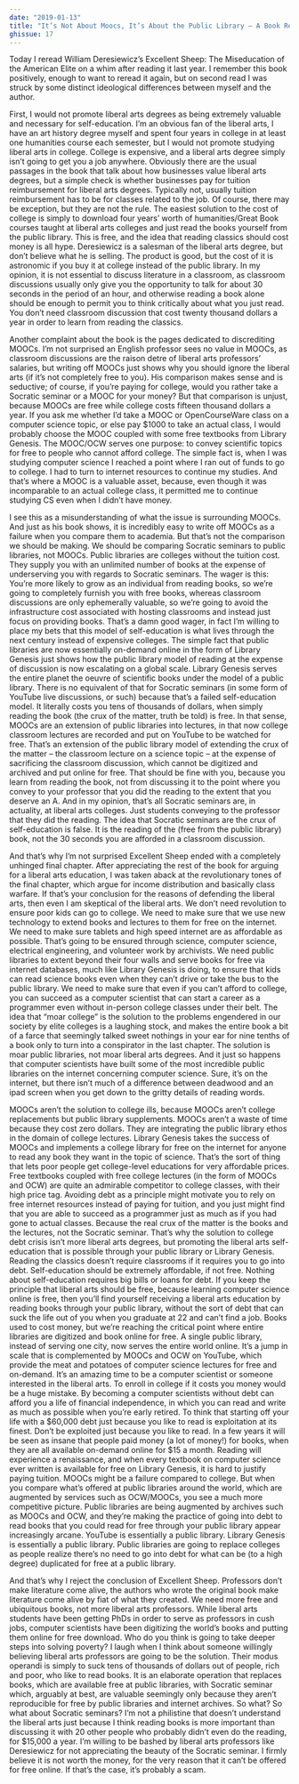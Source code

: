 ```yaml
---
date: "2019-01-13"
title: "It’s Not About Moocs, It’s About the Public Library – A Book Review of Excellent Sheep"
ghissue: 17
---
```


Today I reread William Deresiewicz’s Excellent Sheep: The Miseducation of the American Elite on a whim after reading it last year. I remember this book positively, enough to want to reread it again, but on second read I was struck by some distinct ideological differences between myself and the author.

First, I would not promote liberal arts degrees as being extremely valuable and necessary for self-education. I’m an obvious fan of the liberal arts, I have an art history degree myself and spent four years in college in at least one humanities course each semester, but I would not promote studying liberal arts in college. College is expensive, and a liberal arts degree simply isn’t going to get you a job anywhere. Obviously there are the usual passages in the book that talk about how businesses value liberal arts degrees, but a simple check is whether businesses pay for tuition reimbursement for liberal arts degrees. Typically not, usually tuition reimbursement has to be for classes related to the job. Of course, there may be exception, but they are not the rule. The easiest solution to the cost of college is simply to download four years’ worth of humanities/Great Book courses taught at liberal arts colleges and just read the books yourself from the public library. This is free, and the idea that reading classics should cost money is all hype. Deresiewicz is a salesman of the liberal arts degree, but don’t believe what he is selling. The product is good, but the cost of it is astronomic if you buy it at college instead of the public library. In my opinion, it is not essential to discuss literature in a classroom, as classroom discussions usually only give you the opportunity to talk for about 30 seconds in the period of an hour, and otherwise reading a book alone should be enough to permit you to think critically about what you just read. You don’t need classroom discussion that cost twenty thousand dollars a year in order to learn from reading the classics.

Another complaint about the book is the pages dedicated to discrediting MOOCs. I’m not surprised an English professor sees no value in MOOCs, as classroom discussions are the raison detre of liberal arts professors’ salaries, but writing off MOOCs just shows why you should ignore the liberal arts (if it’s not completely free to you). His comparison makes sense and is seductive; of course, if you’re paying for college, would you rather take a Socratic seminar or a MOOC for your money? But that comparison is unjust, because MOOCs are free while college costs fifteen thousand dollars a year. If you ask me whether I’d take a MOOC or OpenCourseWare class on a computer science topic, or else pay $1000 to take an actual class, I would probably choose the MOOC coupled with some free textbooks from Library Genesis. The MOOC/OCW serves one purpose: to convey scientific topics for free to people who cannot afford college. The simple fact is, when I was studying computer science I reached a point where I ran out of funds to go to college. I had to turn to internet resources to continue my studies. And that’s where a MOOC is a valuable asset, because, even though it was incomparable to an actual college class, it permitted me to continue studying CS even when I didn’t have money.

I see this as a misunderstanding of what the issue is surrounding MOOCs. And just as his book shows, it is incredibly easy to write off MOOCs as a failure when you compare them to academia. But that’s not the comparison we should be making. We should be comparing Socratic seminars to public libraries, not MOOCs. Public libraries are colleges without the tuition cost. They supply you with an unlimited number of books at the expense of underserving you with regards to Socratic seminars. The wager is this: You’re more likely to grow as an individual from reading books, so we’re going to completely furnish you with free books, whereas classroom discussions are only ephemerally valuable, so we’re going to avoid the infrastructure cost associated with hosting classrooms and instead just focus on providing books. That’s a damn good wager, in fact I’m willing to place my bets that this model of self-education is what lives through the next century instead of expensive colleges. The simple fact that public libraries are now essentially on-demand online in the form of Library Genesis just shows how the public library model of reading at the expense of discussion is now escalating on a global scale. Library Genesis serves the entire planet the oeuvre of scientific books under the model of a public library. There is no equivalent of that for Socratic seminars (in some form of YouTube live discussions, or such) because that’s a failed self-education model. It literally costs you tens of thousands of dollars, when simply reading the book (the crux of the matter, truth be told) is free. In that sense, MOOCs are an extension of public libraries into lectures, in that now college classroom lectures are recorded and put on YouTube to be watched for free. That’s an extension of the public library model of extending the crux of the matter – the classroom lecture on a science topic – at the expense of sacrificing the classroom discussion, which cannot be digitized and archived and put online for free. That should be fine with you, because you learn from reading the book, not from discussing it to the point where you convey to your professor that you did the reading to the extent that you deserve an A. And in my opinion, that’s all Socratic seminars are, in actuality, at liberal arts colleges. Just students conveying to the professor that they did the reading. The idea that Socratic seminars are the crux of self-education is false. It is the reading of the (free from the public library) book, not the 30 seconds you are afforded in a classroom discussion.

And that’s why I’m not surprised Excellent Sheep ended with a completely unhinged final chapter. After appreciating the rest of the book for arguing for a liberal arts education, I was taken aback at the revolutionary tones of the final chapter, which argue for income distribution and basically class warfare. If that’s your conclusion for the reasons of defending the liberal arts, then even I am skeptical of the liberal arts. We don’t need revolution to ensure poor kids can go to college. We need to make sure that we use new technology to extend books and lectures to them for free on the internet. We need to make sure tablets and high speed internet are as affordable as possible. That’s going to be ensured through science, computer science, electrical engineering, and volunteer work by archivists. We need public libraries to extent beyond their four walls and serve books for free via internet databases, much like Library Genesis is doing, to ensure that kids can read science books even when they can’t drive or take the bus to the public library. We need to make sure that even if you can’t afford to college, you can succeed as a computer scientist that can start a career as a programmer even without in-person college classes under their belt. The idea that “moar college” is the solution to the problems engendered in our society by elite colleges is a laughing stock, and makes the entire book a bit of a farce that seemingly talked sweet nothings in your ear for nine tenths of a book only to turn into a conspirator in the last chapter. The solution is moar public libraries, not moar liberal arts degrees. And it just so happens that computer scientists have built some of the most incredible public libraries on the internet concerning computer science. Sure, it’s on the internet, but there isn’t much of a difference between deadwood and an ipad screen when you get down to the gritty details of reading words.

MOOCs aren’t the solution to college ills, because MOOCs aren’t college replacements but public library supplements. MOOCs aren’t a waste of time because they cost zero dollars. They are integrating the public library ethos in the domain of college lectures. Library Genesis takes the success of MOOCs and implements a college library for free on the internet for anyone to read any book they want in the topic of science. That’s the sort of thing that lets poor people get college-level educations for very affordable prices. Free textbooks coupled with free college lectures (in the form of MOOCs and OCW) are quite an admirable competitor to college classes, with their high price tag. Avoiding debt as a principle might motivate you to rely on free internet resources instead of paying for tuition, and you just might find that you are able to succeed as a programmer just as much as if you had gone to actual classes. Because the real crux of the matter is the books and the lectures, not the Socratic seminar. That’s why the solution to college debt crisis isn’t more liberal arts degrees, but promoting the liberal arts self-education that is possible through your public library or Library Genesis. Reading the classics doesn’t require classrooms if it requires you to go into debt. Self-education should be extremely affordable, if not free. Nothing about self-education requires big bills or loans for debt. If you keep the principle that liberal arts should be free, because learning computer science online is free, then you’ll find yourself receiving a liberal arts education by reading books through your public library, without the sort of debt that can suck the life out of you when you graduate at 22 and can’t find a job.
Books used to cost money, but we’re reaching the critical point where entire libraries are digitized and book online for free. A single public library, instead of serving one city, now serves the entire world online. It’s a jump in scale that is complemented by MOOCs and OCW on YouTube, which provide the meat and potatoes of computer science lectures for free and on-demand. It’s an amazing time to be a computer scientist or someone interested in the liberal arts. To enroll in college if it costs you money would be a huge mistake. By becoming a computer scientists without debt can afford you a life of financial independence, in which you can read and write as much as possible when you’re early retired. To think that starting off your life with a $60,000 debt just because you like to read is exploitation at its finest. Don’t be exploited just because you like to read. In a few years it will be seen as insane that people paid money (a lot of money!) for books, when they are all available on-demand online for $15 a month. Reading will experience a renaissance, and when every textbook on computer science ever written is available for free on Library Genesis, it is hard to justify paying tuition. MOOCs might be a failure compared to college. But when you compare what’s offered at public libraries around the world, which are augmented by services such as OCW/MOOCs, you see a much more competitive picture. Public libraries are being augmented by archives such as MOOCs and OCW, and they’re making the practice of going into debt to read books that you could read for free through your public library appear increasingly arcane. YouTube is essentially a public library. Library Genesis is essentially a public library. Public libraries are going to replace colleges as people realize there’s no need to go into debt for what can be (to a high degree) duplicated for free at a public library.

And that’s why I reject the conclusion of Excellent Sheep. Professors don’t make literature come alive, the authors who wrote the original book make literature come alive by fiat of what they created. We need more free and ubiquitous books, not more liberal arts professors. While liberal arts students have been getting PhDs in order to serve as professors in cush jobs, computer scientists have been digitizing the world’s books and putting them online for free download. Who do you think is going to take deeper steps into solving poverty? I laugh when I think about someone willingly believing liberal arts professors are going to be the solution. Their modus operandi is simply to suck tens of thousands of dollars out of people, rich and poor, who like to read books. It is an elaborate operation that replaces books, which are available free at public libraries, with Socratic seminar which, arguably at best, are valuable seemingly only because they aren’t reproducible for free by public libraries and internet archives. So what? So what about Socratic seminars? I’m not a philistine that doesn’t understand the liberal arts just because I think reading books is more important than discussing it with 20 other people who probably didn’t even do the reading, for $15,000 a year. I’m willing to be bashed by liberal arts professors like Deresiewicz for not appreciating the beauty of the Socratic seminar. I firmly believe it is not worth the money, for the very reason that it can’t be offered for free online. If that’s the case, it’s probably a scam.
